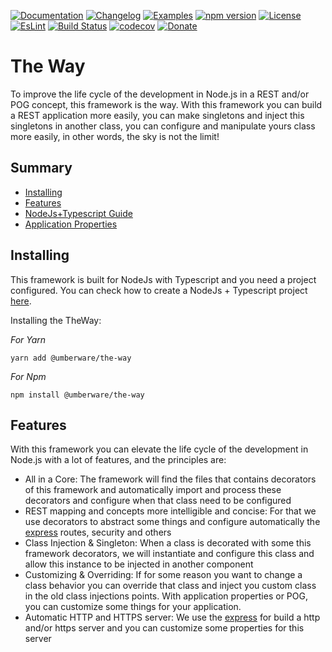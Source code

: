 [![Documentation](https://img.shields.io/badge/Documentation-lightseagreen.svg)](http://the-way.umberware.com)
[![Changelog](https://img.shields.io/badge/Changelog-lightseagreen.svg)](./changelog.md)
[![Examples](https://img.shields.io/badge/Examples-lightseagreen.svg)](https://github.com/umberware/the-way-examples)
[![npm version](https://badge.fury.io/js/%40umberware%2Fthe-way.svg)](https://badge.fury.io/js/%40umberware%2Fthe-way)
[![License](https://img.shields.io/badge/License-MIT-red.svg)](https://raw.githubusercontent.com/umberware/the-way/master/LICENSE)
[![EsLint](https://img.shields.io/badge/EsLint-Enabled-green.svg)](https://raw.githubusercontent.com/umberware/the-way/master/.eslintrc)
[![Build Status](https://travis-ci.org/umberware/the-way.svg?branch=master)](https://travis-ci.org/umberware/the-way)
[![codecov](https://codecov.io/gh/umberware/the-way/branch/master/graph/badge.svg?token=JDRUQC0T9A)](https://codecov.io/gh/umberware/the-way)
[![Donate](https://img.shields.io/badge/%24-Donate-blue.svg)](http://the-way.umberware.com/donate)

# The Way

To improve the life cycle of the development in Node.js in a REST and/or POG concept, this framework is the way.
With this framework you can build a REST application more easily, you can make singletons and inject this singletons in another class, you can configure and manipulate yours class
more easily, in other words, the sky is not the limit!

## Summary

 - [Installing](./#installing)
 - [Features](./#features)
 - [NodeJs+Typescript Guide](./documentation/node-typescript-guide.md)
 - [Application Properties](./documentation/application-properties.md)

## Installing

This framework is built for NodeJs with Typescript and you need a project configured. You can check how to create a NodeJs + Typescript project [here](./documentation/node-typescript-guide.md).

Installing the TheWay:

*For Yarn*

    yarn add @umberware/the-way

*For Npm*

    npm install @umberware/the-way

## Features

With this framework you can elevate the life cycle of the development in Node.js with a lot of features, and the principles are:

 - All in a Core: The framework will find the files that contains decorators of this framework and automatically import and process these decorators and configure when that class need to be configured
 - REST mapping and concepts more intelligible and concise: For that we use decorators to abstract some things and configure automatically the [express](https://github.com/expressjs/express) routes, security and others
 - Class Injection & Singleton: When a class is decorated with some this framework decorators, we will instantiate and configure this class and allow this instance to be injected in another component
 - Customizing & Overriding: If for some reason you want to change a class behavior you can override that class and inject you custom class in the old class injections points. With application properties or POG, you can customize some things for your application.
 - Automatic HTTP and HTTPS server: We use the [express](https://github.com/expressjs/express) for build a http and/or https server and you can customize some properties for this server
